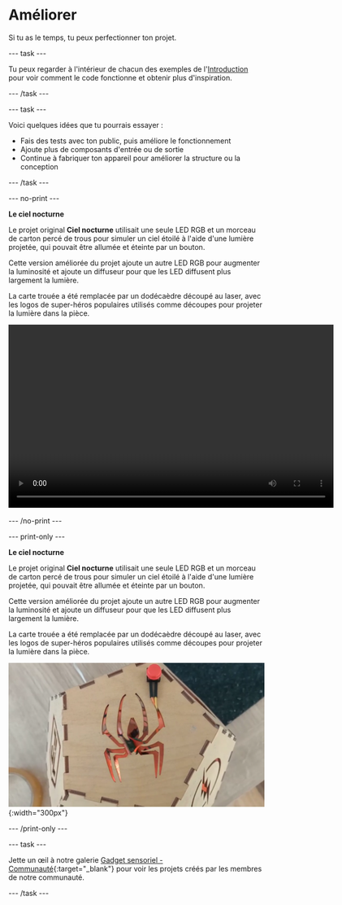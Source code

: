 # Améliorer

Si tu as le temps, tu peux perfectionner ton projet.

--- task ---

Tu peux regarder à l'intérieur de chacun des exemples de l'[Introduction](.) pour voir comment le code fonctionne et obtenir plus d'inspiration.

--- /task ---

--- task ---

Voici quelques idées que tu pourrais essayer :
+ Fais des tests avec ton public, puis améliore le fonctionnement
+ Ajoute plus de composants d'entrée ou de sortie
+ Continue à fabriquer ton appareil pour améliorer la structure ou la conception

--- /task ---

--- no-print ---

**Le ciel nocturne**

Le projet original **Ciel nocturne** utilisait une seule LED RGB et un morceau de carton percé de trous pour simuler un ciel étoilé à l'aide d'une lumière projetée, qui pouvait être allumée et éteinte par un bouton.

Cette version améliorée du projet ajoute un autre LED RGB pour augmenter la luminosité et ajoute un diffuseur pour que les LED diffusent plus largement la lumière.

La carte trouée a été remplacée par un dodécaèdre découpé au laser, avec les logos de super-héros populaires utilisés comme découpes pour projeter la lumière dans la pièce.

<video width="640" height="360" controls>
<source src="images/PicoUpgrade.mp4" type="video/mp4">
Ton navigateur ne prend pas en charge la vidéo WebM, essaye FireFox ou Chrome
</video>

--- /no-print ---

--- print-only ---

**Le ciel nocturne**

Le projet original **Ciel nocturne** utilisait une seule LED RGB et un morceau de carton percé de trous pour simuler un ciel étoilé à l'aide d'une lumière projetée, qui pouvait être allumée et éteinte par un bouton.

Cette version améliorée du projet ajoute un autre LED RGB pour augmenter la luminosité et ajoute un diffuseur pour que les LED diffusent plus largement la lumière.

La carte trouée a été remplacée par un dodécaèdre découpé au laser, avec les logos de super-héros populaires utilisés comme découpes pour projeter la lumière dans la pièce.

![Image montrant une découpe d'araignée dans un morceau de bois pentagonal, faisant partie d'une lampe dodécaédrique.](images/upgrade_lamp.png){:width="300px"}

--- /print-only ---

--- task ---

Jette un œil à notre galerie [Gadget sensoriel - Communauté](https://wke.lt/w/s/qX5TaK){:target="_blank"} pour voir les projets créés par les membres de notre communauté.

--- /task ---


